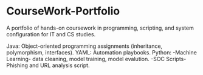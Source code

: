 # CourseWork-Portfolio
A portfolio of hands-on coursework in programming, scripting, and system configuration for IT and CS studies.

Java: Object-oriented programming assignments (inheritance, polymorphism, interfaces).
YAML: Automation playbooks.
Python: 
  -Machine Learning- data cleaning, model training, model evalution.
  -SOC Scripts- Phishing and URL analysis script.
